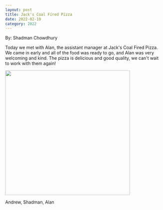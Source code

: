 ```yaml
---
layout: post
title: Jack's Coal Fired Pizza
date: 2022-02-19
category: 2022
---
```

By: Shadman Chowdhury

Today we met with Alan, the assistant manager at Jack's Coal Fired Pizza. We came in early and all of the food was ready to go, and Alan was very welcoming and kind. The pizza is delicious and good quality, we can't wait to work with them again!

<p class="img-container"><img class="img-responsive" src="{{site.baseurl}}/images/uploads/2022/02/IMG_9114-768x576.jpg" width="400" data-fancybox /></p>
<p class="caption">Andrew, Shadman, Alan</p> 

